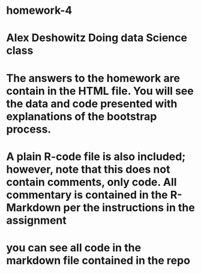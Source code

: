 # homework-4
# Alex Deshowitz Doing data Science class

# The answers to the homework are contain in the HTML file.  You will see the data and code presented with explanations of the bootstrap process.  

# A plain R-code file is also included; however, note that this does not contain comments, only code.  All commentary is contained in the R-Markdown per the instructions in the assignment

# you can see all code in the markdown file contained in the repo
